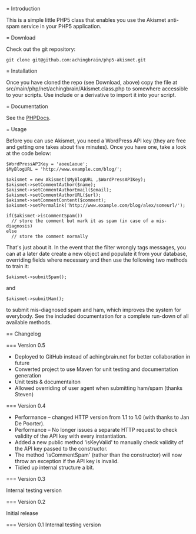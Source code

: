 = Introduction

This is a simple little PHP5 class that enables you use the Akismet anti-spam service in your PHP5 application.

= Download

Check out the git repository:

	git clone git@github.com:achingbrain/php5-akismet.git

= Installation

Once you have cloned the repo (see Download, above) copy the file at src/main/php/net/achingbrain/Akismet.class.php to somewhere accessible to your scripts. Use include or a derivative to import it into your script.

= Documentation

See the [PHPDocs](http://achingbrain.github.com/maven-repo/documentation/php5-akismet/apidocs).

= Usage

Before you can use Akismet, you need a WordPress API key (they are free and getting one takes about five minutes). Once you have one, take a look at the code below:

	$WordPressAPIKey = 'aoeu1aoue';
	$MyBlogURL = 'http://www.example.com/blog/';
	
	$akismet = new Akismet($MyBlogURL ,$WordPressAPIKey);
	$akismet->setCommentAuthor($name);
	$akismet->setCommentAuthorEmail($email);
	$akismet->setCommentAuthorURL($url);
	$akismet->setCommentContent($comment);
	$akismet->setPermalink('http://www.example.com/blog/alex/someurl/');
	
	if($akismet->isCommentSpam())
	  // store the comment but mark it as spam (in case of a mis-diagnosis)
	else
	  // store the comment normally

That's just about it. In the event that the filter wrongly tags messages, you can at a later date create a new object and populate it from your database, overriding fields where necessary and then use the following two methods to train it:

	$akismet->submitSpam();

and

	$akismet->submitHam();

to submit mis-diagnosed spam and ham, which improves the system for everybody. See the included documentation for a complete run-down of all available methods.

== Changelog

=== Version 0.5

* Deployed to GitHub instead of achingbrain.net for better collaboration in future
* Converted project to use Maven for unit testing and documentation generation
* Unit tests & documentaiton
* Allowed overriding of user agent when submitting ham/spam (thanks Steven)

=== Version 0.4

* Performance – changed HTTP version from 1.1 to 1.0 (with thanks to Jan De Poorter).
* Performance – No longer issues a separate HTTP request to check validity of the API key with every instantiation.
* Added a new public method 'isKeyValid' to manually check validity of the API key passed to the constructor.
* The method 'isCommentSpam' (rather than the constructor) will now throw an exception if the API key is invalid.
* Tidied up internal structure a bit.

=== Version 0.3

Internal testing version

=== Version 0.2

Initial release

=== Version 0.1
Internal testing version